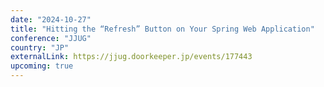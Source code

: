 ```yaml
---
date: "2024-10-27"
title: "Hitting the “Refresh” Button on Your Spring Web Application"
conference: "JJUG"
country: "JP"
externalLink: https://jjug.doorkeeper.jp/events/177443
upcoming: true
---
```

